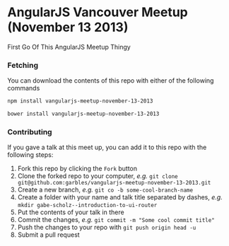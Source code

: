 # AngularJS Vancouver Meetup (November 13 2013)

First Go Of This AngularJS Meetup Thingy

### Fetching

You can download the contents of this repo with either of the following commands

```bash
npm install vangularjs-meetup-november-13-2013

bower install vangularjs-meetup-november-13-2013
```

### Contributing

If you gave a talk at this meet up, you can add it to this repo with the following steps:

1. Fork this repo by clicking the `Fork` button
1. Clone the forked repo to your computer, _e.g._ `git clone git@github.com:garbles/vangularjs-meetup-november-13-2013.git`
2. Create a new branch, _e.g._ `git co -b some-cool-branch-name`
3. Create a folder with your name and talk title separated by dashes, _e.g._ `mkdir gabe-scholz--introduction-to-ui-router`
4. Put the contents of your talk in there
5. Commit the changes, _e.g._ `git commit -m "Some cool commit title"`
6. Push the changes to your repo with `git push origin head -u`
7. Submit a pull request
